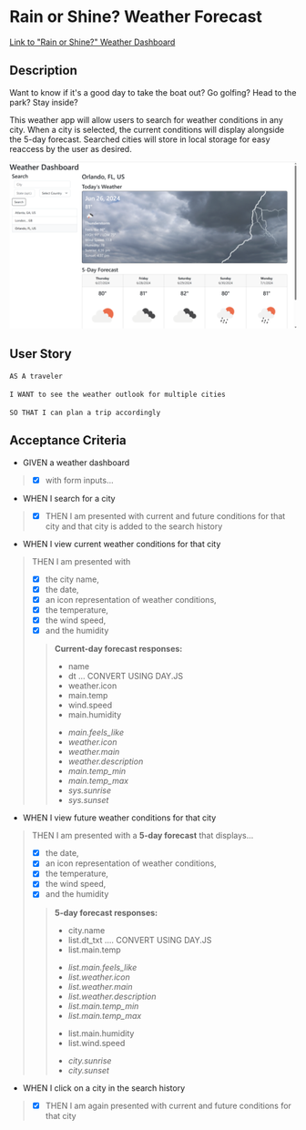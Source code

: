# Rain or Shine? Weather Forecast

[Link to "Rain or Shine?" Weather Dashboard](https://sacarr91.github.io/rain-or-shine-weather-forecast/)

## Description
Want to know if it's a good day to take the boat out? Go golfing? Head to the park? Stay inside?

This weather app will allow users to search for weather conditions in any city. 
When a city is selected, the current conditions will display alongside the 5-day forecast. 
Searched cities will store in local storage for easy reaccess by the user as desired.

![screenshot of deployed page](./assets/images/cover/Screenshot%202024-06-26%20191127.png)

## User Story

```
AS A traveler

I WANT to see the weather outlook for multiple cities

SO THAT I can plan a trip accordingly
```

## Acceptance Criteria

* GIVEN a weather dashboard 
> - [x] with form inputs...
* WHEN I search for a city
> - [x] THEN I am presented with current and future conditions for that city and that city is added to the search history
* WHEN I view current weather conditions for that city
> THEN I am presented with 
> - [x] the city name, 
> - [x] the date, 
> - [x] an icon representation of weather conditions, 
> - [x] the temperature, 
> - [x] the wind speed, 
> - [x] and the humidity 
>> **Current-day forecast responses:**
>>- name
>>- dt ... CONVERT USING DAY.JS
>>- weather.icon
>>- main.temp
>>- wind.speed
>>- main.humidity
>>+ *main.feels_like*
>>+ *weather.icon*
>>+ *weather.main* 
>>+ *weather.description*
>>+ *main.temp_min*
>>+ *main.temp_max*
>>+ *sys.sunrise*
>>+ *sys.sunset*

* WHEN I view future weather conditions for that city
> THEN I am presented with a **5-day forecast** that displays...
>- [x] the date, 
>- [x] an icon representation of weather conditions, 
>- [x] the temperature, 
>- [x] the wind speed, 
>- [x] and the humidity
>> **5-day forecast responses:**
>>- city.name
>>- list.dt_txt .... CONVERT USING DAY.JS
>>- list.main.temp 
>>+ *list.main.feels_like*
>>+ *list.weather.icon*
>>+ *list.weather.main* 
>>+ *list.weather.description*
>>+ *list.main.temp_min*
>>+ *list.main.temp_max*
>>- list.main.humidity
>>- list.wind.speed
>>+ *city.sunrise*
>>+ *city.sunset*
* WHEN I click on a city in the search history
> - [x] THEN I am again presented with current and future conditions for that city
